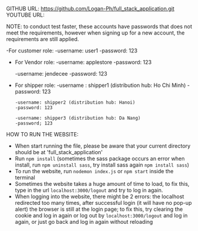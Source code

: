 
GITHUB URL: https://github.com/Logan-Ph/full_stack_application.git
YOUTUBE URL:

NOTE: to conduct test faster, these accounts have passwords that does not meet the requirements, however when signing up for a new account, the requirements are still applied.

-For customer role:
    -username: user1
    -password: 123
    
- For Vendor role:
     -username: applestore
     -password: 123
     
     -username: jendecee
     -password: 123
     
- For shipper role:
      -username : shipper1 (distribution hub: Ho Chi Minh)
      -password: 123
      
      -username: shipper2 (distribution hub: Hanoi)
      -password: 123
      
      -username: shipper3 (distribution hub: Da Nang)
      -password; 123
      
 HOW TO RUN THE WEBSITE: 
  - When start running the file, please be aware that your current directory should be at 'full_stack_application'
  - Run `npm install` (sometimes the sass package occurs an error when install, run `npm uninstall sass`, try install sass again `npm install sass`)
  - To run the website, run `nodemon index.js` or `npm start` inside the terminal
  - Sometimes the website takes a huge amount of time to load, to fix this, type in the url `localhost:3000/logout` and try to log in again.
  - When logging into the website, there might be 2 errors: the  localhost redirected too many times, after successful login (it will have no pop-up alert) the browser is still at the login page; to fix this, try clearing the cookie and log in again or log out by `localhost:3000/logout` and log in again, or just go back and log in again without reloading
